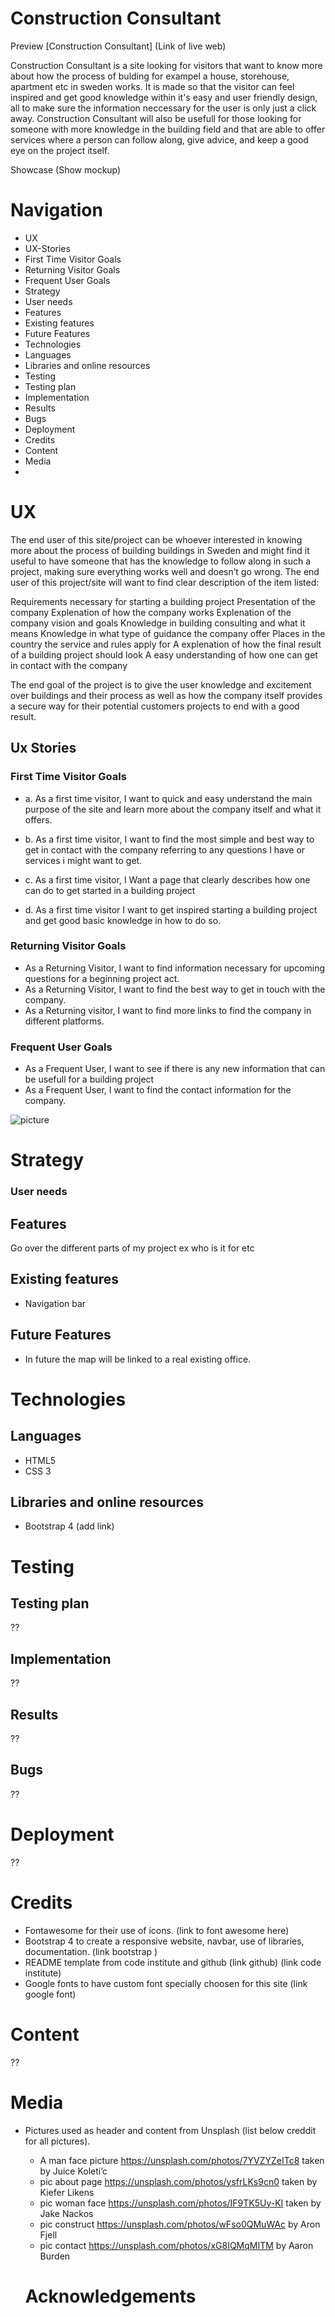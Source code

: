 

# Construction Consultant 
Preview [Construction Consultant] (Link of live web)

Construction Consultant is a site looking for visitors that want to know more about how the process of bulding for exampel a house, storehouse, apartment etc in sweden works. It is made so that the visitor can feel inspired and get good knowledge within it's easy and user friendly design, all to make sure the information neccessary for the user is only just a click away. 
Construction Consultant will also be usefull for those looking for someone with more knowledge in the building field and that are able to offer services where a person can follow along, give advice, and keep a good eye on the project itself. 
 
 Showcase
 (Show mockup)

# Navigation 
 * UX 
 * UX-Stories
 * First Time Visitor Goals
 * Returning Visitor Goals
 * Frequent User Goals
 * Strategy
 * User needs 
 * Features
 * Existing features
 * Future Features 
 * Technologies 
 * Languages
 * Libraries and online resources 
 * Testing
 * Testing plan 
 * Implementation 
 * Results
 * Bugs 
 * Deployment
 * Credits
 * Content 
 * Media 
 *

 # UX 
 The end user of this site/project can be whoever interested in knowing more about the process of building buildings in Sweden and might find it useful to have someone that has the knowledge to follow along in such a project, making sure everything works well and doesn’t go wrong. The end user of this project/site will want to find clear description of the item listed:

Requirements necessary for starting a building project
Presentation of the company 
Explenation of how the company works
Explenation of the company vision and goals
Knowledge in building consulting and what it means
Knowledge in what type of guidance the company offer
Places in the country the service and rules apply for 
A explenation of how the final result of a building project should look 
A easy understanding of how one can get in contact with the company

The end goal of the project is to give the user knowledge and excitement over buildings and their process as well as how the company itself provides a secure way for their potential customers projects to end with a good result.  

 ## Ux Stories

 ### First Time Visitor Goals

 * a. As a first time visitor, I want to quick and easy understand the main purpose of the site and learn more about the company itself and what it offers. 

* b. As a first time visitor, I want to find the most simple and best way to get in contact with the company referring to any questions I have or services i might want to get. 

* c. As a first time visitor, I Want a page that clearly describes how one can do to get started in a building project 

* d. As a first time visitor I want to get inspired starting a building project and get good basic knowledge in how to do so. 


### Returning Visitor Goals

* As a Returning Visitor, I want to find information necessary for upcoming questions for a beginning project act. 
* As a Returning Visitor, I want to find the best way to get in touch with the company.
* As a Returning visitor, I want to find more links to find the company in different platforms. 

### Frequent User Goals

* As a Frequent User, I want to see if there is any new information that can be usefull for a building project
* As a Frequent User, I want to find the contact information for the company. 

 ![picture](wireframe_consultant_company.png)

# Strategy

### User needs 
## Features
Go over the different parts of my project ex who is it for etc

## Existing features
* Navigation bar 

## Future Features 
* In future the map will be linked to a real existing office. 

# Technologies 

## Languages
* HTML5
* CSS 3 

## Libraries and online resources 
* Bootstrap 4 (add link)

# Testing

## Testing plan 
?? 

## Implementation 
??

## Results 
??

## Bugs 
?? 

# Deployment
??

# Credits

* Fontawesome for their use of icons. (link to font awesome here)
* Bootstrap 4 to create a responsive website, navbar, use of libraries, documentation. (link bootstrap ) 
* README template from code institute and github (link github) (link code institute)
* Google fonts to have custom font specially choosen for this site (link google font)

# Content 
??

# Media 
* Pictures used as header and content from Unsplash (list below creddit for all pictures).
  * A man face picture https://unsplash.com/photos/7YVZYZeITc8 taken by Juice Koleti’c
  * pic about page https://unsplash.com/photos/ysfrLKs9cn0 taken by Kiefer Likens
  * pic woman face https://unsplash.com/photos/IF9TK5Uy-KI taken by Jake Nackos
  * pic construct https://unsplash.com/photos/wFso0QMuWAc by Aron Fjell
  * pic contact https://unsplash.com/photos/xG8IQMqMITM by Aaron Burden

  # Acknowledgements
  